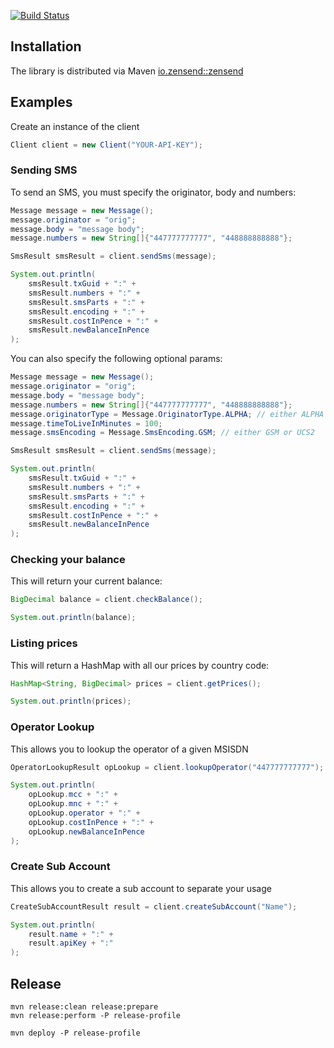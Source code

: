 [![Build Status](https://travis-ci.org/zensend/zensend_java_api.svg?branch=master)](https://travis-ci.org/zensend/zensend_java_api)

## Installation

The library is distributed via Maven [io.zensend::zensend](http://mvnrepository.com/artifact/io.zensend/zensend/0.0.2)

## Examples
Create an instance of the client
```java
Client client = new Client("YOUR-API-KEY");
```
### Sending SMS
To send an SMS, you must specify the originator, body and numbers:
```java
Message message = new Message();
message.originator = "orig";
message.body = "message body";
message.numbers = new String[]{"447777777777", "448888888888"};

SmsResult smsResult = client.sendSms(message);

System.out.println(
    smsResult.txGuid + ":" +
    smsResult.numbers + ":" +
    smsResult.smsParts + ":" +
    smsResult.encoding + ":" +
    smsResult.costInPence + ":" +
    smsResult.newBalanceInPence
);
```

You can also specify the following optional params:

```java
Message message = new Message();
message.originator = "orig";
message.body = "message body";
message.numbers = new String[]{"447777777777", "448888888888"};
message.originatorType = Message.OriginatorType.ALPHA; // either ALPHA or MSISDN
message.timeToLiveInMinutes = 100;
message.smsEncoding = Message.SmsEncoding.GSM; // either GSM or UCS2

SmsResult smsResult = client.sendSms(message);

System.out.println(
    smsResult.txGuid + ":" +
    smsResult.numbers + ":" +
    smsResult.smsParts + ":" +
    smsResult.encoding + ":" +
    smsResult.costInPence + ":" +
    smsResult.newBalanceInPence
);
```

### Checking your balance
This will return your current balance:
```java
BigDecimal balance = client.checkBalance();

System.out.println(balance);
```

### Listing prices
This will return a HashMap with all our prices by country code:
```java
HashMap<String, BigDecimal> prices = client.getPrices();

System.out.println(prices);
```

### Operator Lookup
This allows you to lookup the operator of a given MSISDN
```java
OperatorLookupResult opLookup = client.lookupOperator("447777777777");

System.out.println(
    opLookup.mcc + ":" +
    opLookup.mnc + ":" +
    opLookup.operator + ":" +
    opLookup.costInPence + ":" +
    opLookup.newBalanceInPence
);
```

### Create Sub Account
This allows you to create a sub account to separate your usage
```java
CreateSubAccountResult result = client.createSubAccount("Name");

System.out.println(
    result.name + ":" +
    result.apiKey + ":"
);
```

## Release

    mvn release:clean release:prepare
    mvn release:perform -P release-profile

    mvn deploy -P release-profile
